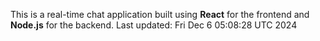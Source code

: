 This is a real-time chat application built using **React** for the frontend and **Node.js** for the backend.
Last updated: Fri Dec  6 05:08:28 UTC 2024
